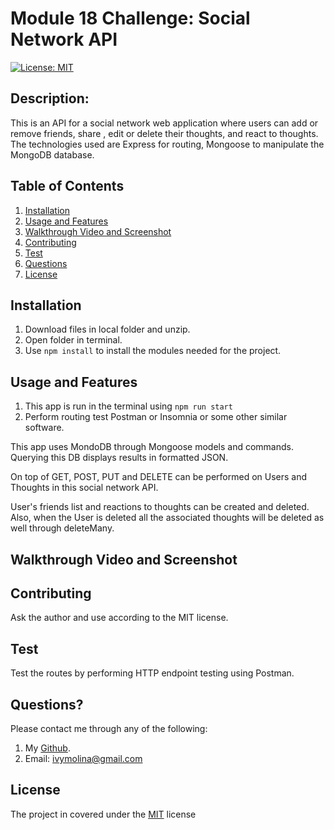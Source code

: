 # Module 18 Challenge: Social Network API
[![License: MIT](https://img.shields.io/badge/License-MIT-yellow.svg)](https://opensource.org/licenses/MIT)

##  Description:

This is an API for a social network web application where users can  add  or remove friends, share , edit or delete their thoughts, and react to thoughts. The technologies used are Express for routing, Mongoose to  manipulate the MongoDB database.

##  Table of Contents 
1. [Installation](#installation)
2. [Usage and Features](#usage-and-features)  
3. [Walkthrough Video and Screenshot](#walkthrough-video-and-screenshot)
4. [Contributing](#contributing) 
5. [Test](#test) 
6. [Questions](#questions)
7. [License](#license)

## Installation 

1. Download files in local folder and unzip.
2. Open folder in terminal.
3. Use `npm install` to install the modules needed for the project.

## Usage and Features

1. This app is run in the terminal using `npm run start` 
2. Perform routing test Postman or Insomnia or some other similar software.

This app uses MondoDB through Mongoose models and commands. Querying this DB displays results in formatted JSON.

On top of GET, POST, PUT and DELETE can be performed on Users and Thoughts in this social network API.

User's friends list and reactions to thoughts can be created and deleted. Also, when the User is deleted all the associated thoughts will be deleted as well through deleteMany.

## Walkthrough Video and Screenshot

## Contributing 

Ask the author and use according to the MIT license.

## Test 

Test the routes by performing HTTP endpoint testing using Postman.

## Questions? 

Please contact me through any of the following:

1. My [Github](https://github.com/iwirsing).
2. Email: <a href="mailto:ivymolina@gmail.com">ivymolina@gmail.com</a>

## License
    
The project in covered under the [MIT](https://opensource.org/licenses/MIT) license

